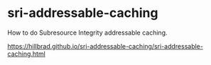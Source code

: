 # sri-addressable-caching
How to do Subresource Integrity addressable caching.

https://hillbrad.github.io/sri-addressable-caching/sri-addressable-caching.html
